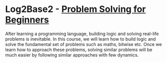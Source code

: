 # Log2Base2 - [Problem Solving for Beginners](https://log2base2.com/courses/problem-solving-beginners)
After learning a programming language, building logic and solving real-life problems is inevitable. In this course, we will learn how to build logic and solve the fundamental set of problems such as maths, bitwise etc. Once we learn how to approach these problems, solving similar problems will be much easier by following similar approaches with few dynamics.
